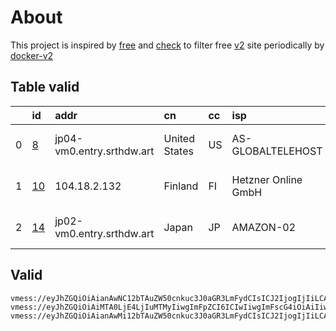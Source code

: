 
# About

This project is inspired by [free](https://github.com/freefq/free) and [check](https://github.com/yeahwu/check) to filter free [v2](https://github.com/v2fly/v2ray-core) site periodically by [docker-v2](https://hub.docker.com/r/v2ray/official)

    

## Table valid
|    | id                   | addr                      | cn            | cc   | isp                 | ip                    | chatgpt          |
|---:|:---------------------|:--------------------------|:--------------|:-----|:--------------------|:----------------------|:-----------------|
|  0 | [8](config/8.json)   | jp04-vm0.entry.srthdw.art | United States | US   | AS-GLOBALTELEHOST   | 169.197.141.187       | Yes (Region: US) |
|  1 | [10](config/10.json) | 104.18.2.132              | Finland       | FI   | Hetzner Online GmbH | 2a01:4f9:c010:baec::1 | Yes (Region: DE) |
|  2 | [14](config/14.json) | jp02-vm0.entry.srthdw.art | Japan         | JP   | AMAZON-02           | 43.206.93.222         | Yes (Region: JP) |

## Valid
```
vmess://eyJhZGQiOiAianAwNC12bTAuZW50cnkuc3J0aGR3LmFydCIsICJ2IjogIjIiLCAicHMiOiAiZ2l0aHViLmNvbS9mcmVlZnEgLSBcdTY1ZTVcdTY3MmNcdTRlMWNcdTRlYWNcdTkwZmRBbWF6b25cdTY1NzBcdTYzNmVcdTRlMmRcdTVmYzMgOCIsICJwb3J0IjogNDQ2LCAiaWQiOiAiYjJhMmM3MDYtMTJlMC0zMzM1LThhNjItMzE5MjUyMTlhNzEyIiwgImFpZCI6ICIwIiwgIm5ldCI6ICJ0Y3AiLCAidHlwZSI6ICIiLCAiaG9zdCI6ICIiLCAicGF0aCI6ICIvIiwgInRscyI6ICIifQ==
vmess://eyJhZGQiOiAiMTA0LjE4LjIuMTMyIiwgImFpZCI6ICIwIiwgImFscG4iOiAiIiwgImZwIjogIiIsICJob3N0IjogImguaDNpby5jbyIsICJpZCI6ICI0MDhlMjY4Ni05ZTBkLTQwMTQtODQxZS03Y2E1ZGE1NWEyMTUiLCAibmV0IjogIndzIiwgInBhdGgiOiAiaG8zaW5vIiwgInBvcnQiOiAiMjA5NiIsICJwcyI6ICJnaXRodWIuY29tL2ZyZWVmcSAtIFx1N2Y4ZVx1NTZmZENsb3VkRmxhcmVcdTUxNmNcdTUzZjhDRE5cdTgyODJcdTcwYjkgMTAiLCAic2N5IjogImF1dG8iLCAic25pIjogImguaDNpby5jbyIsICJ0bHMiOiAidGxzIiwgInR5cGUiOiAiIiwgInYiOiAiMiJ9
vmess://eyJhZGQiOiAianAwMi12bTAuZW50cnkuc3J0aGR3LmFydCIsICJ2IjogIjIiLCAicHMiOiAiZ2l0aHViLmNvbS9mcmVlZnEgLSBcdTY1ZTVcdTY3MmMgIDE0IiwgInBvcnQiOiA0NDQsICJpZCI6ICIyMWM2NzBmZi1jNzM5LTMwNzItOTI4Ni03ZDJhMWQzMDBmY2IiLCAiYWlkIjogIjEiLCAibmV0IjogInRjcCIsICJ0eXBlIjogIiIsICJob3N0IjogIiIsICJwYXRoIjogIi8iLCAidGxzIjogIiJ9
```

